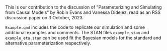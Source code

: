 This is our contribution to the discussion of "Parameterizing and Simulating from Causal Models" by Robin Evans and Vanessa Didelez, read as an RSS discussion paper on 3 October, 2023. 

`Example.qmd` includes the code to replicate our simulation and some additional examples and comments. The STAN files `example.stan` and `example_eta.stan` can be used fit the Bayesian models for the standard and alternative parameterization respectively.
